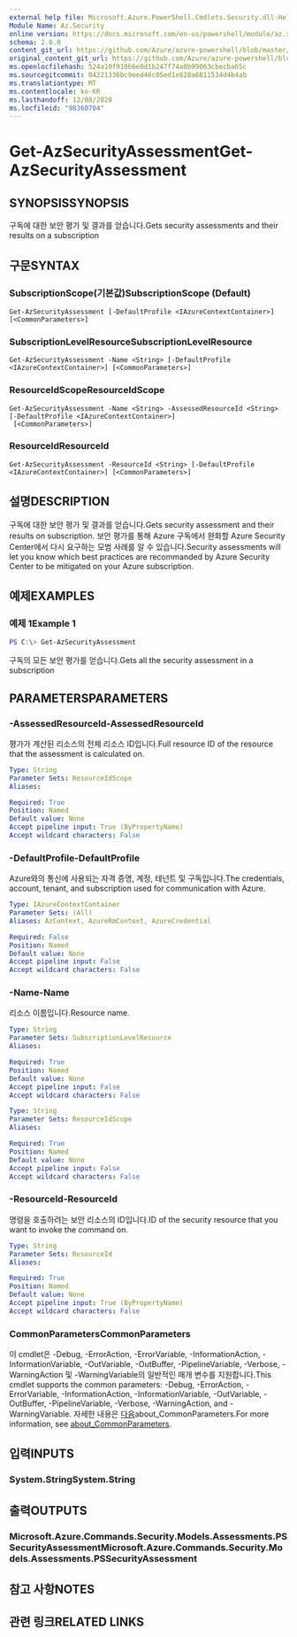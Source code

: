 ```yaml
---
external help file: Microsoft.Azure.PowerShell.Cmdlets.Security.dll-Help.xml
Module Name: Az.Security
online version: https://docs.microsoft.com/en-us/powershell/module/az.security/Get-AzSecurityAssessment
schema: 2.0.0
content_git_url: https://github.com/Azure/azure-powershell/blob/master/src/Security/Security/help/Get-AzSecurityAssessment.md
original_content_git_url: https://github.com/Azure/azure-powershell/blob/master/src/Security/Security/help/Get-AzSecurityAssessment.md
ms.openlocfilehash: 524a10f910b6e0d1b247f74a0b99063cbecba65c
ms.sourcegitcommit: 04221336bc9eed46c05ed1e828a6811534d4b4ab
ms.translationtype: MT
ms.contentlocale: ko-KR
ms.lasthandoff: 12/08/2020
ms.locfileid: "98360704"
---
```

# <span data-ttu-id="b450e-101">Get-AzSecurityAssessment</span><span class="sxs-lookup"><span data-stu-id="b450e-101">Get-AzSecurityAssessment</span></span>

## <span data-ttu-id="b450e-102">SYNOPSIS</span><span class="sxs-lookup"><span data-stu-id="b450e-102">SYNOPSIS</span></span>
<span data-ttu-id="b450e-103">구독에 대한 보안 평가 및 결과를 얻습니다.</span><span class="sxs-lookup"><span data-stu-id="b450e-103">Gets security assessments and their results on a subscription</span></span>

## <span data-ttu-id="b450e-104">구문</span><span class="sxs-lookup"><span data-stu-id="b450e-104">SYNTAX</span></span>

### <span data-ttu-id="b450e-105">SubscriptionScope(기본값)</span><span class="sxs-lookup"><span data-stu-id="b450e-105">SubscriptionScope (Default)</span></span>
```
Get-AzSecurityAssessment [-DefaultProfile <IAzureContextContainer>] [<CommonParameters>]
```

### <span data-ttu-id="b450e-106">SubscriptionLevelResource</span><span class="sxs-lookup"><span data-stu-id="b450e-106">SubscriptionLevelResource</span></span>
```
Get-AzSecurityAssessment -Name <String> [-DefaultProfile <IAzureContextContainer>] [<CommonParameters>]
```

### <span data-ttu-id="b450e-107">ResourceIdScope</span><span class="sxs-lookup"><span data-stu-id="b450e-107">ResourceIdScope</span></span>
```
Get-AzSecurityAssessment -Name <String> -AssessedResourceId <String> [-DefaultProfile <IAzureContextContainer>]
 [<CommonParameters>]
```

### <span data-ttu-id="b450e-108">ResourceId</span><span class="sxs-lookup"><span data-stu-id="b450e-108">ResourceId</span></span>
```
Get-AzSecurityAssessment -ResourceId <String> [-DefaultProfile <IAzureContextContainer>] [<CommonParameters>]
```

## <span data-ttu-id="b450e-109">설명</span><span class="sxs-lookup"><span data-stu-id="b450e-109">DESCRIPTION</span></span>
<span data-ttu-id="b450e-110">구독에 대한 보안 평가 및 결과를 얻습니다.</span><span class="sxs-lookup"><span data-stu-id="b450e-110">Gets security assessment and their results on subscription.</span></span> <span data-ttu-id="b450e-111">보안 평가를 통해 Azure 구독에서 완화할 Azure Security Center에서 다시 요구하는 모범 사례를 알 수 있습니다.</span><span class="sxs-lookup"><span data-stu-id="b450e-111">Security assessments will let you know which best practices are recommanded by Azure Security Center to be mitigated on your Azure subscription.</span></span>

## <span data-ttu-id="b450e-112">예제</span><span class="sxs-lookup"><span data-stu-id="b450e-112">EXAMPLES</span></span>

### <span data-ttu-id="b450e-113">예제 1</span><span class="sxs-lookup"><span data-stu-id="b450e-113">Example 1</span></span>
```powershell
PS C:\> Get-AzSecurityAssessment
```

<span data-ttu-id="b450e-114">구독의 모든 보안 평가를 얻습니다.</span><span class="sxs-lookup"><span data-stu-id="b450e-114">Gets all the security assessment in a subscription</span></span>

## <span data-ttu-id="b450e-115">PARAMETERS</span><span class="sxs-lookup"><span data-stu-id="b450e-115">PARAMETERS</span></span>

### <span data-ttu-id="b450e-116">-AssessedResourceId</span><span class="sxs-lookup"><span data-stu-id="b450e-116">-AssessedResourceId</span></span>
<span data-ttu-id="b450e-117">평가가 계산된 리소스의 전체 리소스 ID입니다.</span><span class="sxs-lookup"><span data-stu-id="b450e-117">Full resource ID of the resource that the assessment is calculated on.</span></span>

```yaml
Type: String
Parameter Sets: ResourceIdScope
Aliases:

Required: True
Position: Named
Default value: None
Accept pipeline input: True (ByPropertyName)
Accept wildcard characters: False
```

### <span data-ttu-id="b450e-118">-DefaultProfile</span><span class="sxs-lookup"><span data-stu-id="b450e-118">-DefaultProfile</span></span>
<span data-ttu-id="b450e-119">Azure와의 통신에 사용되는 자격 증명, 계정, 테넌트 및 구독입니다.</span><span class="sxs-lookup"><span data-stu-id="b450e-119">The credentials, account, tenant, and subscription used for communication with Azure.</span></span>

```yaml
Type: IAzureContextContainer
Parameter Sets: (All)
Aliases: AzContext, AzureRmContext, AzureCredential

Required: False
Position: Named
Default value: None
Accept pipeline input: False
Accept wildcard characters: False
```

### <span data-ttu-id="b450e-120">-Name</span><span class="sxs-lookup"><span data-stu-id="b450e-120">-Name</span></span>
<span data-ttu-id="b450e-121">리소스 이름입니다.</span><span class="sxs-lookup"><span data-stu-id="b450e-121">Resource name.</span></span>

```yaml
Type: String
Parameter Sets: SubscriptionLevelResource
Aliases:

Required: True
Position: Named
Default value: None
Accept pipeline input: False
Accept wildcard characters: False
```

```yaml
Type: String
Parameter Sets: ResourceIdScope
Aliases:

Required: True
Position: Named
Default value: None
Accept pipeline input: False
Accept wildcard characters: False
```

### <span data-ttu-id="b450e-122">-ResourceId</span><span class="sxs-lookup"><span data-stu-id="b450e-122">-ResourceId</span></span>
<span data-ttu-id="b450e-123">명령을 호출하려는 보안 리소스의 ID입니다.</span><span class="sxs-lookup"><span data-stu-id="b450e-123">ID of the security resource that you want to invoke the command on.</span></span>

```yaml
Type: String
Parameter Sets: ResourceId
Aliases:

Required: True
Position: Named
Default value: None
Accept pipeline input: True (ByPropertyName)
Accept wildcard characters: False
```

### <span data-ttu-id="b450e-124">CommonParameters</span><span class="sxs-lookup"><span data-stu-id="b450e-124">CommonParameters</span></span>
<span data-ttu-id="b450e-125">이 cmdlet은 -Debug, -ErrorAction, -ErrorVariable, -InformationAction, -InformationVariable, -OutVariable, -OutBuffer, -PipelineVariable, -Verbose, -WarningAction 및 -WarningVariable의 일반적인 매개 변수를 지원합니다.</span><span class="sxs-lookup"><span data-stu-id="b450e-125">This cmdlet supports the common parameters: -Debug, -ErrorAction, -ErrorVariable, -InformationAction, -InformationVariable, -OutVariable, -OutBuffer, -PipelineVariable, -Verbose, -WarningAction, and -WarningVariable.</span></span> <span data-ttu-id="b450e-126">자세한 내용은 [다음](http://go.microsoft.com/fwlink/?LinkID=113216)about_CommonParameters.</span><span class="sxs-lookup"><span data-stu-id="b450e-126">For more information, see [about_CommonParameters](http://go.microsoft.com/fwlink/?LinkID=113216).</span></span>

## <span data-ttu-id="b450e-127">입력</span><span class="sxs-lookup"><span data-stu-id="b450e-127">INPUTS</span></span>

### <span data-ttu-id="b450e-128">System.String</span><span class="sxs-lookup"><span data-stu-id="b450e-128">System.String</span></span>

## <span data-ttu-id="b450e-129">출력</span><span class="sxs-lookup"><span data-stu-id="b450e-129">OUTPUTS</span></span>

### <span data-ttu-id="b450e-130">Microsoft.Azure.Commands.Security.Models.Assessments.PSSecurityAssessment</span><span class="sxs-lookup"><span data-stu-id="b450e-130">Microsoft.Azure.Commands.Security.Models.Assessments.PSSecurityAssessment</span></span>

## <span data-ttu-id="b450e-131">참고 사항</span><span class="sxs-lookup"><span data-stu-id="b450e-131">NOTES</span></span>

## <span data-ttu-id="b450e-132">관련 링크</span><span class="sxs-lookup"><span data-stu-id="b450e-132">RELATED LINKS</span></span>
